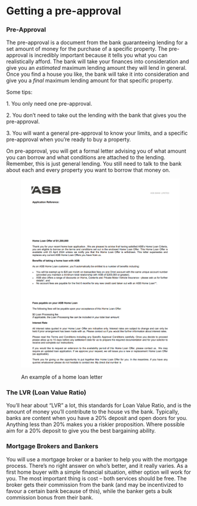 # Getting a pre-approval

### Pre-Approval

The pre-approval is a document from the bank guaranteeing lending for a set amount of money for the purchase of a specific property. The pre-approval is incredibly important because it tells you what you can realistically afford. The bank will take your finances into consideration and give you an _estimated_ maximum lending amount they will lend in general. Once you find a house you like, the bank will take it into consideration and give you a _final_ maximum lending amount for that specific property.

Some tips:

1\.       You only need one pre-approval.

2\.       You don’t need to take out the lending with the bank that gives you the pre-approval.

3\.       You will want a general pre-approval to know your limits, and a specific pre-approval when you’re ready to buy a property.



On pre-approval, you will get a formal letter advising you of what amount you can borrow and what conditions are attached to the lending. Remember, this is just general lending. You still need to talk to the bank about each and every property you want to borrow that money on.

<figure><img src="../.gitbook/assets/image (28).png" alt=""><figcaption><p>An example of a home loan letter</p></figcaption></figure>

### The LVR (Loan Value Ratio)

You’ll hear about “LVR” a lot, this standards for Loan Value Ratio, and is the amount of money you’ll contribute to the house vs the bank. Typically, banks are content when you have a 20% deposit and open doors for you. Anything less than 20% makes you a riskier proposition. Where possible aim for a 20% deposit to give you the best bargaining ability.

### Mortgage Brokers and Bankers

You will use a mortgage broker or a banker to help you with the mortgage process. There’s no right answer on who’s better, and it really varies. As a first home buyer with a simple financial situation, either option will work for you. The most important thing is cost – both services should be free. The broker gets their commission from the bank (and may be incentivized to favour a certain bank because of this), while the banker gets a bulk commission bonus from their bank.
